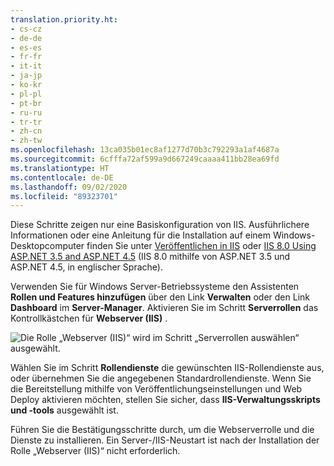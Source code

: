 ```yaml
---
translation.priority.ht:
- cs-cz
- de-de
- es-es
- fr-fr
- it-it
- ja-jp
- ko-kr
- pl-pl
- pt-br
- ru-ru
- tr-tr
- zh-cn
- zh-tw
ms.openlocfilehash: 13ca035b01ec8af1277d70b3c792293a1af4687a
ms.sourcegitcommit: 6cfffa72af599a9d667249caaaa411bb28ea69fd
ms.translationtype: HT
ms.contentlocale: de-DE
ms.lasthandoff: 09/02/2020
ms.locfileid: "89323701"
---
```

Diese Schritte zeigen nur eine Basiskonfiguration von IIS. Ausführlichere Informationen oder eine Anleitung für die Installation auf einem Windows-Desktopcomputer finden Sie unter [Veröffentlichen in IIS](/aspnet/core/publishing/iis?tabs=aspnetcore2x#iis-configuration) oder [IIS 8.0 Using ASP.NET 3.5 and ASP.NET 4.5](/iis/get-started/whats-new-in-iis-8/iis-80-using-aspnet-35-and-aspnet-45) (IIS 8.0 mithilfe von ASP.NET 3.5 und ASP.NET 4.5, in englischer Sprache).

Verwenden Sie für Windows Server-Betriebssysteme den Assistenten **Rollen und Features hinzufügen** über den Link **Verwalten** oder den Link **Dashboard** im **Server-Manager**. Aktivieren Sie im Schritt **Serverrollen** das Kontrollkästchen für **Webserver (IIS)** .

![Die Rolle „Webserver (IIS)“ wird im Schritt „Serverrollen auswählen“ ausgewählt.](../media/remotedbg-server-roles-ws2012.png)

Wählen Sie im Schritt **Rollendienste** die gewünschten IIS-Rollendienste aus, oder übernehmen Sie die angegebenen Standardrollendienste. Wenn Sie die Bereitstellung mithilfe von Veröffentlichungseinstellungen und Web Deploy aktivieren möchten, stellen Sie sicher, dass **IIS-Verwaltungsskripts und -tools** ausgewählt ist.

Führen Sie die Bestätigungsschritte durch, um die Webserverrolle und die Dienste zu installieren. Ein Server-/IIS-Neustart ist nach der Installation der Rolle „Webserver (IIS)“ nicht erforderlich.